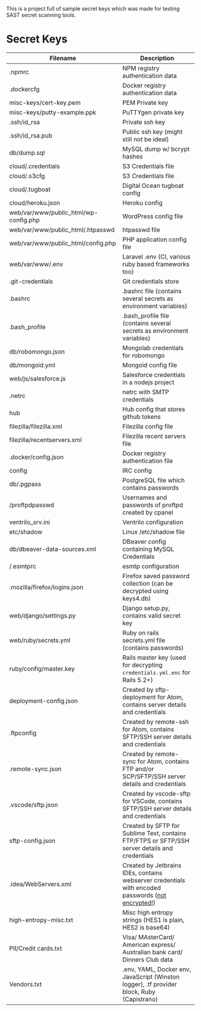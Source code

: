 
This is a project full of sample secret keys which was made for testing SAST secret scanning tools. 


# Secret Keys
Filename                                           | Description
------------------------------------------------|--------------------------------------------------------------------------
.npmrc                                          | NPM registry authentication data
.dockercfg                                      | Docker registry authentication data
misc-keys/cert-key.pem                          | PEM Private key
misc-keys/putty-example.ppk                     | PuTTYgen private key
.ssh/id_rsa                                     | Private ssh key
.ssh/id_rsa.pub                                 | Public ssh key (might still not be ideal)
db/dump.sql                                     | MySQL dump w/ bcrypt hashes
cloud/.credentials                              | S3 Credentials file
cloud/.s3cfg                                    | S3 Credentials file
cloud/.tugboat                                  | Digital Ocean tugboat config
cloud/heroku.json                               | Heroku config
web/var/www/public_html/wp-config.php           | WordPress config file
web/var/www/public_html/.htpasswd               | htpasswd file
web/var/www/public_html/config.php              | PHP application config file
web/var/www/.env                                | Laravel .env (CI, various ruby based frameworks too)
.git-credentials                                | Git credentials store
.bashrc                                         | .bashrc file (contains several secrets as environment variables)
.bash_profile                                   | .bash_profile file (contains several secrets as environment variables)
db/robomongo.json                               | Mongolab credentials for robomongo
db/mongoid.yml                                  | Mongoid config file
web/js/salesforce.js                            | Salesforce credentials in a nodejs project
.netrc                                          | netrc  with SMTP credentials
hub                                             | Hub config that stores github tokens
filezilla/filezilla.xml                         | Filezilla config file
filezilla/recentservers.xml                     | Filezilla recent servers file
.docker/config.json                             | Docker registry authentication file
config                                          | IRC config
db/.pgpass                                      | PostgreSQL file which contains passwords
/proftpdpasswd                                  | Usernames and passwords of proftpd created by cpanel
ventrilo_srv.ini                                | Ventrilo configuration
etc/shadow                                      | Linux /etc/shadow file
db/dbeaver-data-sources.xml                     | DBeaver config containing MySQL Credentials
/.esmtprc                                       | esmtp configuration
.mozilla/firefox/logins.json                    | Firefox saved password collection (can be decrypted using keys4.db)
web/django/settings.py                          | Django setup.py, contains valid secret key
web/ruby/secrets.yml                            | Ruby on rails secrets.yml file (contains passwords)
ruby/config/master.key                          | Rails master key (used for decrypting `credentials.yml.enc` for Rails 5.2+)
deployment-config.json                          | Created by sftp-deployment for Atom, contains server details and credentials
.ftpconfig                                      | Created by remote-ssh for Atom, contains SFTP/SSH server details and credentials
.remote-sync.json                               | Created by remote-sync for Atom, contains FTP and/or SCP/SFTP/SSH server details and credentials
.vscode/sftp.json                               | Created by vscode-sftp for VSCode, contains SFTP/SSH server details and credentials
sftp-config.json                                | Created by SFTP for Sublime Text, contains FTP/FTPS or SFTP/SSH server details and credentials
.idea/WebServers.xml                            | Created by Jetbrains IDEs, contains webserver credentials with encoded passwords ([not encrypted!](https://intellij-support.jetbrains.com/hc/en-us/community/posts/207074025/comments/207034775))
high-entropy-misc.txt                           | Misc high entropy strings (HES1 is plain, HES2 is base64)
PII/Credit cards.txt                            | Visa/ MAsterCard/ American express/ Australian bank card/ Dinners Club data
Vendors.txt                                     | .env, YAML, Docker env, JavaScript (Winston logger), .tf provider block, Ruby (Capistrano)


